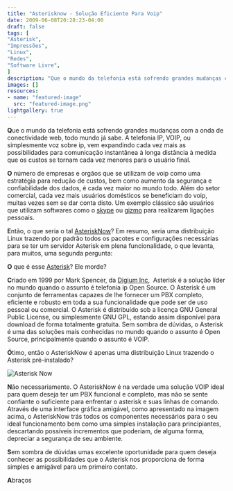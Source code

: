 ```yaml
---
title: "Asterisknow - Solução Eficiente Para Voip"
date: 2009-06-08T20:28:23-04:00
draft: false
tags: [
"Asterisk",
"Impressões",
"Linux",
"Redes",
"Software Livre",
]
description: "Que o mundo da telefonia está sofrendo grandes mudanças com a onda de conectividade web, todo mundo já sabe. A telefonia IP, VOIP, ou simplesmente voz sobre ip, vem expandindo cada vez mais as possibilidades para comunicação instantânea à longa distância à medida que os custos se tornam cada vez menores para o usuário final."
images: []
resources:
- name: "featured-image"
  src: "featured-image.png"
lightgallery: true
---
```

**Q**ue o mundo da telefonia está sofrendo grandes mudanças com a onda de conectividade web, todo mundo já sabe. A telefonia IP, VOIP, ou simplesmente voz sobre ip, vem expandindo cada vez mais as possibilidades para comunicação instantânea à longa distância à medida que os custos se tornam cada vez menores para o usuário final.

<!--more-->

**O** número de empresas e orgãos que se utilizam de voip como uma estratégia para redução de custos, bem como aumento da segurança e confiabilidade dos dados, é cada vez maior no mundo todo. Além do setor comercial, cada vez mais usuários domésticos se beneficiam do voip, muitas vezes sem se dar conta disto. Um exemplo clássico são usuários que utilizam softwares como o [skype](https://www.skype.com/) ou [gizmo](https://www.gizmoproject.com/) para realizarem ligações pessoais.

**E**ntão, o que seria o tal [AsteriskNow](https://www.asterisknow.org)? Em resumo, seria uma distribuição Linux trazendo por padrão todos os pacotes e configurações necessárias para se ter um servidor Asterisk em plena funcionalidade, o que levanta, para muitos, uma segunda pergunta:

**O** que é esse [Asterisk](https://www.asterisk.org/)? Ele morde?

**C**riado em 1999 por Mark Spencer, da [Digium Inc](https://www.digium.com/),  Asterisk é a solução líder no mundo quando o assunto é telefonia ip Open Source. O Asterisk é um conjunto de ferramentas capazes de lhe fornecer um PBX completo, eficiente e robusto em toda a sua funcionalidade que pode ser de uso pessoal ou comercial. O Asterisk é distribuído sob a licença GNU General Public License, ou simplesmente GNU GPL, estando assim disponível para download de forma totalmente gratuita. Sem sombra de dúvidas, o Asterisk é uma das soluções mais conhecidas no mundo quando o assunto é Open Source, principalmente quando o assunto é VOIP.

**Ó**timo, então o AsteriskNow é apenas uma distribuição Linux trazendo o Asterisk pré-instalado?

![Asterisk Now](/img/asterisknowprint.jpg)

**N**ão necessariamente. O AsteriskNow é na verdade uma solução VOIP ideal para quem deseja ter um PBX funcional e completo, mas não se sente confiante o suficiente para enfrentar o asterisk e suas linhas de comando. Através de uma interface gráfica amigável, como apresentado na imagem acima, o AsteriskNow trás todos os componentes necessários para o seu ideal funcionamento bem como uma simples instalação para principiantes, descartando possíveis incrementos que poderiam, de alguma forma, depreciar a segurança de seu ambiente.

**S**em sombra de dúvidas umas excelente oportunidade para quem deseja conhecer as possibilidades que o Asterisk nos proporciona de forma simples e amigável para um primeiro contato.

**A**braços
